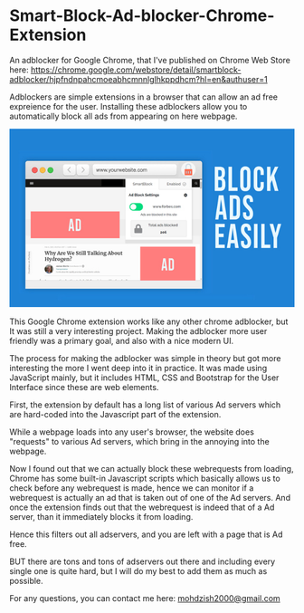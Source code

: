 # Smart-Block-Ad-blocker-Chrome-Extension

An adblocker for Google Chrome, that I've published on Chrome Web Store here:
https://chrome.google.com/webstore/detail/smartblock-adblocker/hjpfndnpahcmoeabhcmnnlglhkppdhcm?hl=en&authuser=1

Adblockers are simple extensions in a browser that can allow an ad free expreience for the user.
Installing these adblockers allow you to automatically block all ads from appearing on here webpage.

![Alt text](img1.jpg?raw=true)

This Google Chrome extension works like any other chrome adblocker, but It was still a very interesting project. 
Making the adblocker more user friendly was a primary goal, and also with a nice modern UI.

The process for making the adblocker was simple in theory but got more interesting the more I went deep into it in practice. 
It was made using JavaScript mainly, but it includes HTML, CSS and Bootstrap for the User Interface since these are web elements.

First, the extension by default has a long list of various Ad servers which are hard-coded into the Javascript part of the extension.

While a webpage loads into any user's browser, the website does "requests" to various Ad servers, which bring in the annoying into the webpage.

Now I found out that we can actually block these webrequests from loading, Chrome has some built-in Javascript scripts which basically allows us to check before any webrequest is made, hence we can monitor if a webrequest is actually an ad that is taken out of one of the Ad servers. And once the extension finds out that the webrequest is indeed that of a Ad server, than it immediately blocks it from loading.

Hence this filters out all adservers, and you are left with a page that is Ad free.

BUT there are tons and tons of adservers out there and including every single one is quite hard, but I will do my best to add them as much as possible.

For any questions, you can contact me here: mohdzish2000@gmail.com
